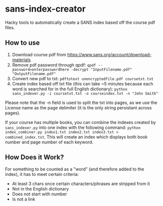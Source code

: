 # sans-index-creator
Hacky tools to automatically create a SANS index based off the course pdf files.

## How to use
1) Download course pdf from https://www.sans.org/account/download-materials
2) Remove pdf password through qpdf:
  `qpdf --password=enterpasswordhere -decrypt "InputFilename.pdf" "OutputFilename.pdf"`
3) Convert new pdf to txt:
  `pdftotext unencryptedfile.pdf coursetxt.txt`
4) Create index based off txt file (this can take ~5 minutes because each word is searched for in the full English dictionary):
  `python sans_indexer.py -i coursetxt.txt -o courseindex.txt -n "John Smith"`

Please note that the -n field is used to split the txt into pages, as we use the License name as the page delimiter (it is the only string persistant across pages).

If your course has multiple books, you can combine the indexes created by `sans_indexer.py` into one index with the following command:
`python index_combiner.py index1.txt index2.txt index3.txt > combined_index.txt`. This will create an index which displays both book number and page number of each keyword.

## How Does it Work?
For something to be counted as a "word" (and therefore added to the index), it has to meet certain criteria:
* At least 3 chars once certain characters/phrases are stripped from it
* Not in the English dictionary
* Does not start with number
* Is not a link
